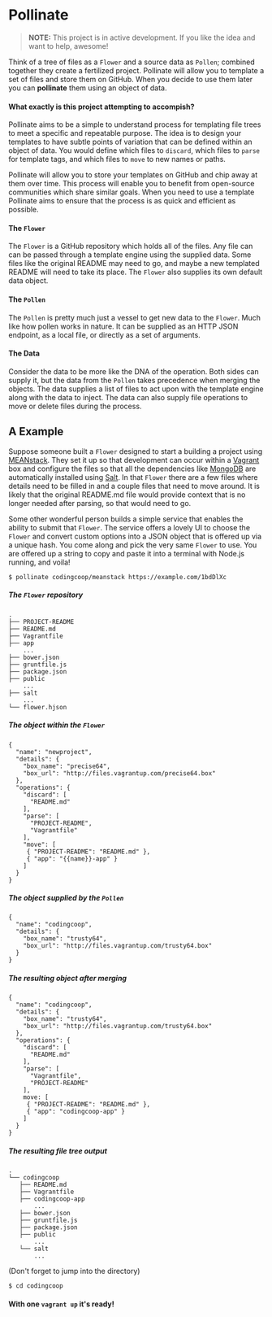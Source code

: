 # Pollinate

> **NOTE:** This project is in active development. If you like the idea
> and want to help, awesome!

Think of a tree of files as a `Flower` and a source data as `Pollen`; combined
together they create a fertilized project. Pollinate will allow you to template
a set of files and store them on GitHub.  When you decide to use them later you
can **pollinate** them using an object of data.

#### What exactly is this project attempting to accompish?

Pollinate aims to be a simple to understand process for templating file trees to
meet a specific and repeatable purpose. The idea is to design your templates to
have subtle points of variation that can be defined within an object of data.
You would define which files to `discard`, which files to `parse` for template
tags, and which files to `move` to new names or paths.

Pollinate will allow you to store your templates on GitHub and chip away at them
over time. This process will enable you to benefit from open-source communities
which share similar goals. When you need to use a template Pollinate aims to 
ensure that the process is as quick and efficient as possible.

#### The `Flower`

The `Flower` is a GitHub repository which holds all of the files.  Any file can
can be passed through a template engine using the supplied data. Some files like
the original README may need to go, and maybe a new templated README will need to 
take its place. The `Flower` also supplies its own default data object.

#### The `Pollen`

The `Pollen` is pretty much just a vessel to get new data to the `Flower`. Much
like how pollen works in nature. It can be supplied as an HTTP JSON endpoint, as
a local file, or directly as a set of arguments.

#### The Data

Consider the data to be more like the DNA of the operation. Both sides can
supply it, but the data from the `Pollen` takes precedence when merging the
objects. The data supplies a list of files to act upon with the template engine
along with the data to inject. The data can also supply file operations to move
or delete files during the process.

## A Example

Suppose someone built a `Flower` designed to start a building a project using
[MEANstack](http://mean.io). They set it up so that development can occur within
a [Vagrant](https://www.vagrantup.com/) box and configure the files so that all
the dependencies like [MongoDB](http://www.mongodb.org/) are automatically
installed using [Salt](http://www.saltstack.com/). In that `Flower` there are a
few files where details need to be filled in and a couple files that need to
move around. It is likely that the original README.md file would provide context
that is no longer needed after parsing, so that would need to go.

Some other wonderful person builds a simple service that enables the ability to
submit that `Flower`. The service offers a lovely UI to choose the `Flower` and
convert custom options into a JSON object that is offered up via a unique hash.
You come along and pick the very same `Flower` to use. You are offered up a
string to copy and paste it into a terminal with Node.js running, and voila!

```
$ pollinate codingcoop/meanstack https://example.com/1bdDlXc
```

##### The `Flower` repository

```
.
├── PROJECT-README
├── README.md
├── Vagrantfile
├── app
    ...
├── bower.json
├── gruntfile.js
├── package.json
├── public
    ...
├── salt
    ...
└── flower.hjson
```

##### The object within the `Flower`

```
{
  "name": "newproject",
  "details": {
    "box_name": "precise64",
    "box_url": "http://files.vagrantup.com/precise64.box"
  },
  "operations": {
    "discard": [
      "README.md"
    ],
    "parse": [
      "PROJECT-README",
      "Vagrantfile"
    ],
    "move": [
     { "PROJECT-README": "README.md" },
     { "app": "{{name}}-app" }
    ]
  }
}
```

##### The object supplied by the `Pollen`

```
{
  "name": "codingcoop",
  "details": {
    "box_name": "trusty64",
    "box_url": "http://files.vagrantup.com/trusty64.box"
  }
}
```

##### The resulting object after merging

```
{
  "name": "codingcoop",
  "details": {
    "box_name": "trusty64",
    "box_url": "http://files.vagrantup.com/trusty64.box"
  },
  "operations": {
    "discard": [
      "README.md"
    ],
    "parse": [
      "Vagrantfile",
      "PROJECT-README"
    ],
    move: [
     { "PROJECT-README": "README.md" },
     { "app": "codingcoop-app" }
    ]
  }
}
```

##### The resulting file tree output

```
.
└── codingcoop
   ├── README.md
   ├── Vagrantfile
   ├── codingcoop-app
       ...
   ├── bower.json
   ├── gruntfile.js
   ├── package.json
   ├── public
       ...
   └── salt
       ...
```

(Don't forget to jump into the directory)

```
$ cd codingcoop
```

#### With one `vagrant up` it's ready!
